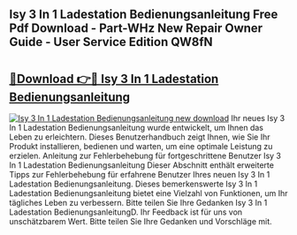 ## Isy 3 In 1 Ladestation Bedienungsanleitung Free Pdf Download - Part-WHz New Repair Owner Guide - User Service Edition QW8fN

# <h2><a href="http://df0wvci.blite.top/?on=Isy+3+In+1+Ladestation+Bedienungsanleitung">🔗Download 👉🔴 Isy 3 In 1 Ladestation Bedienungsanleitung</a></h2>

[![Isy 3 In 1 Ladestation Bedienungsanleitung new download](https://i.imgur.com/lujVjoI.png)](http://df0wvci.blite.top/?on=Isy+3+In+1+Ladestation+Bedienungsanleitung)
Ihr neues Isy 3 In 1 Ladestation Bedienungsanleitung wurde entwickelt, um Ihnen das Leben zu erleichtern. Dieses Benutzerhandbuch zeigt Ihnen, wie Sie Ihr Produkt installieren, bedienen und warten, um eine optimale Leistung zu erzielen. Anleitung zur Fehlerbehebung für fortgeschrittene Benutzer Isy 3 In 1 Ladestation Bedienungsanleitung Dieser Abschnitt enthält erweiterte Tipps zur Fehlerbehebung für erfahrene Benutzer Ihres neuen Isy 3 In 1 Ladestation Bedienungsanleitung. Dieses bemerkenswerte Isy 3 In 1 Ladestation Bedienungsanleitung bietet eine Vielzahl von Funktionen, um Ihr tägliches Leben zu verbessern. Bitte teilen Sie Ihre Gedanken Isy 3 In 1 Ladestation BedienungsanleitungD. Ihr Feedback ist für uns von unschätzbarem Wert. Bitte teilen Sie Ihre Gedanken und Vorschläge mit.
